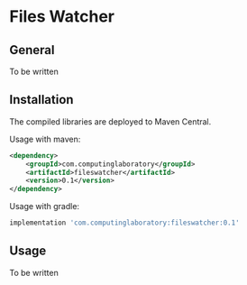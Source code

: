 # Files Watcher

## General

To be written

## Installation

The compiled libraries are deployed to Maven Central.

Usage with maven:

```xml
<dependency>
    <groupId>com.computinglaboratory</groupId>
    <artifactId>fileswatcher</artifactId>
    <version>0.1</version>
</dependency>
```

Usage with gradle:

```groovy
implementation 'com.computinglaboratory:fileswatcher:0.1'
```

## Usage

To be written

